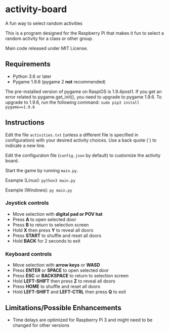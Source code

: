 # activity-board
 A fun way to select random activities

 This is a program designed for the Raspberry Pi that makes it fun  to select a random activity for a class or other group.

 Main code released under MIT License.

## Requirements
- Python 3.6 or later
- Pygame 1.9.6 (pygame 2 **not** recommended)

The pre-installed version of pygame on RaspiOS is 1.9.4post1. If you get an error related to pygame.get_init(), you need to upgrade to pygame 1.9.6. To upgrade to 1.9.6, run the following command: `sudo pip3 install pygame==1.9.6`

## Instructions
Edit the file `activities.txt` (unless a different file is specified in configuration) with your desired activity choices. Use a back quote (`) to indicate a new line.

Edit the configuraton file (`config.json` by default) to customize the activity board.

Start the game by running `main.py`.

Example (Linux): `python3 main.py`

Example (Windows): `py main.py`

### Joystick controls
- Move selection with **digital pad or POV hat**
- Press **A** to open selected door
- Press **B** to return to selection screen
- Hold **X** then press **Y** to reveal all doors
- Press **START** to shuffle and reset all doors
- Hold **BACK** for 2 seconds to exit

### Keyboard controls
- Move selection with **arrow keys** or **WASD**
- Press **ENTER** or **SPACE** to open selected door
- Press **ESC** or **BACKSPACE** to return to selection screen
- Hold **LEFT-SHIFT** then press **Z** to reveal all doors
- Press **HOME** to shuffle and reset all doors
- Hold **LEFT-SHIFT** and **LEFT-CTRL** then press **Q** to exit

## Limitations/Possible Enhancements
- Time delays are optimized for Raspberry Pi 3 and might need to be changed for other versions
